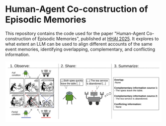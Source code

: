 # Human-Agent Co-construction of Episodic Memories
This repository contains the code used for the paper "Human-Agent Co-construction of Episodic Memories", published at [HHAI 2025](https://hhai-conference.org/2025/). It explores to what extent an LLM can be used to align different accounts of the same event memories, identifying overlapping, complementary, and conflicting information.

<div align="left">
  <img src="figure_1.svg"alt="Figure 1" width=600/>
</div>
